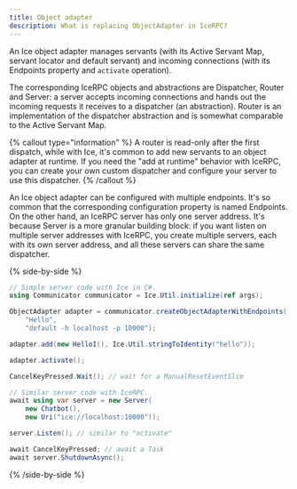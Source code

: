 ```yaml
---
title: Object adapter
description: What is replacing ObjectAdapter in IceRPC?
---
```


An Ice object adapter manages servants (with its Active Servant Map, servant locator and default servant) and incoming
connections (with its Endpoints property and `activate` operation).

The corresponding IceRPC objects and abstractions are Dispatcher, Router and Server: a server accepts incoming
connections and hands out the incoming requests it receives to a dispatcher (an abstraction). Router is an
implementation of the dispatcher abstraction and is somewhat comparable to the Active Servant Map.

{% callout type="information" %}
A router is read-only after the first dispatch, while with Ice, it's common to add new servants to an object adapter
at runtime. If you need the "add at runtime" behavior with IceRPC, you can create your own custom dispatcher and
configure your server to use this dispatcher.
{% /callout %}

An Ice object adapter can be configured with multiple endpoints. It's so common that the corresponding configuration
property is named Endpoints. On the other hand, an IceRPC server has only one server address. It's because Server is a
more granular building block: if you want listen on multiple server addresses with IceRPC, you create multiple servers,
each with its own server address, and all these servers can share the same dispatcher.

{% side-by-side %}

```csharp
// Simple server code with Ice in C#.
using Communicator communicator = Ice.Util.initialize(ref args);

ObjectAdapter adapter = communicator.createObjectAdapterWithEndpoints(
    "Hello",
    "default -h localhost -p 10000");

adapter.add(new HelloI(), Ice.Util.stringToIdentity("hello"));

adapter.activate();

CancelKeyPressed.Wait(); // wait for a ManualResetEventSlim
```

```csharp
// Similar server code with IceRPC.
await using var server = new Server(
    new Chatbot(),
    new Uri("ice://localhost:10000"));

server.Listen(); // similar to "activate"

await CancelKeyPressed; // await a Task
await server.ShutdownAsync();
```
{% /side-by-side %}
